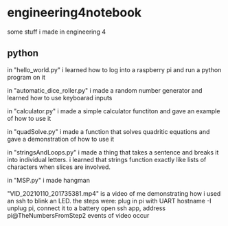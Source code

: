 # engineering4notebook
some stuff i made in engineering 4

## python
in "hello_world.py" i learned how to log into a raspberry pi and run a python program on it

in "automatic_dice_roller.py" i made a random number generator and learned how to use keyboarad inputs

in "calculator.py" i made a simple calculator functiton and gave an example of how to use it

in "quadSolve.py" i made a function that solves quadritic equations and gave a demonstration of how to use it

in "stringsAndLoops.py" i made a thing that takes a sentence and breaks it into individual letters. i learned that strings function exactly like lists of characters when slices are involved.

in "MSP.py" i made hangman

"VID_20210110_201735381.mp4" is a video of me demonstrating how i used an ssh to blink an LED. the steps were:
plug in pi with UART
hostname -I
unplug pi, connect it to a battery
open ssh app, address pi@TheNumbersFromStep2
events of video occur
